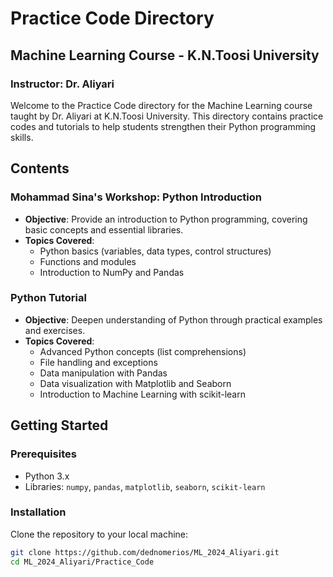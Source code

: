 # Practice Code Directory

## Machine Learning Course - K.N.Toosi University

### Instructor: Dr. Aliyari

Welcome to the Practice Code directory for the Machine Learning course taught by Dr. Aliyari at K.N.Toosi University. This directory contains practice codes and tutorials to help students strengthen their Python programming skills.

## Contents

### Mohammad Sina's Workshop: Python Introduction
- **Objective**: Provide an introduction to Python programming, covering basic concepts and essential libraries.
- **Topics Covered**:
  - Python basics (variables, data types, control structures)
  - Functions and modules
  - Introduction to NumPy and Pandas

### Python Tutorial
- **Objective**: Deepen understanding of Python through practical examples and exercises.
- **Topics Covered**:
  - Advanced Python concepts (list comprehensions)
  - File handling and exceptions
  - Data manipulation with Pandas
  - Data visualization with Matplotlib and Seaborn
  - Introduction to Machine Learning with scikit-learn

## Getting Started

### Prerequisites
- Python 3.x
- Libraries: `numpy`, `pandas`, `matplotlib`, `seaborn`, `scikit-learn`

### Installation

Clone the repository to your local machine:
```bash
git clone https://github.com/dednomerios/ML_2024_Aliyari.git
cd ML_2024_Aliyari/Practice_Code
